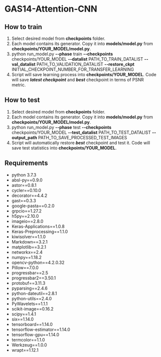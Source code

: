 # GAS14-Attention-CNN

## How to train
1. Select desired model from **checkpoints** folder. 
2. Each model contains its generator. Copy it into **models/model.py** from **checkpoints/YOUR_MODEL/model.py**.
3. python run_model.py 
        **--phase** train
        **--checkpoints** checkpoints/YOUR_MODEL
        **--datalist** PATH_TO_TRAIN_DATALIST
        **--val_datalist** PATH_TO_VALIDATION_DATALIST
        **--restore_ckpt** INITIAL_CHECKPOINT_NUMBER_FOR_TRANSFER_LEARNING
4. Script will save learning process into **checkpoints/YOUR_MODEL**. Code will save ***latest checkpoint*** and ***best*** checkpoint in terms of PSNR metric.

## How to test
1. Select desired model from **checkpoints** folder. 
2. Each model contains its generator. Copy it into **models/model.py** from **checkpoints/YOUR_MODEL/model.py**.
3. python run_model.py 
        **--phase** test
        **--checkpoints** checkpoints/YOUR_MODEL
        **--test_datalist** PATH_TO_TEST_DATALIST
        **--output_path** PATH_TO_SAVE_PROCESSED_TEST_IMAGES
4. Script will automatically restore ***best*** checkpoint and test it. Code will save test statistics into **checkpoints/YOUR_MODEL**.

## Requirements
* python 3.7.3
* absl-py==0.9.0
* astor==0.8.1
* cycler==0.10.0
* decorator==4.4.2
* gast==0.3.3
* google-pasta==0.2.0
* grpcio==1.27.2
* h5py==2.10.0
* imageio==2.8.0
* Keras-Applications==1.0.8
* Keras-Preprocessing==1.1.0
* kiwisolver==1.1.0
* Markdown==3.2.1
* matplotlib==3.2.1
* networkx==2.4
* numpy==1.18.2
* opencv-python==4.2.0.32
* Pillow==7.0.0
* progressbar==2.5
* progressbar2==3.50.1
* protobuf==3.11.3
* pyparsing==2.4.6
* python-dateutil==2.8.1
* python-utils==2.4.0
* PyWavelets==1.1.1
* scikit-image==0.16.2
* scipy==1.4.1
* six==1.14.0
* tensorboard==1.14.0
* tensorflow-estimator==1.14.0
* tensorflow-gpu==1.14.0
* termcolor==1.1.0
* Werkzeug==1.0.0
* wrapt==1.12.1